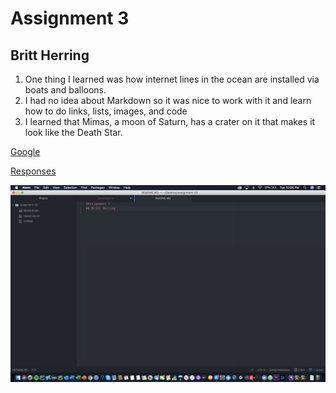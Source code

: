 # Assignment 3
## Britt Herring
1. One thing I learned was how internet lines in the ocean are installed via boats and balloons.
2. I had no idea about Markdown so it was nice to work with it and learn how to do links, lists, images, and code
3. I learned that Mimas, a moon of Saturn, has a crater on it that makes it look like the Death Star.

[Google](https://google.com)

[Responses](./responses.txt)

![Screenshot of Atom homework](./images/AtomScreenShot.png)
